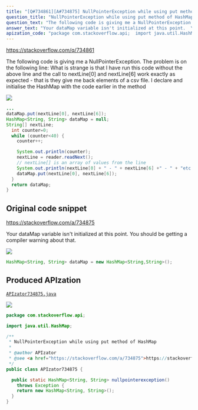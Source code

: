 ```yaml
---
title: "[Q#734861][A#734875] NullPointerException while using put method of HashMap"
question_title: "NullPointerException while using put method of HashMap"
question_text: "The following code is giving me a NullPointerException. The problem is on the following line: What is strange is that I have run this code without the above line and the call to nextLine[0] and nextLine[6] work exactly as expected - that is they give me back elements of a csv file. I declare and initialise the HashMap with the code earlier in the method"
answer_text: "Your dataMap variable isn't initialized at this point.  You should be getting a compiler warning about that."
apization_code: "package com.stackoverflow.api;  import java.util.HashMap;  /**  * NullPointerException while using put method of HashMap  *  * @author APIzator  * @see <a href=\"https://stackoverflow.com/a/734875\">https://stackoverflow.com/a/734875</a>  */ public class APIzator734875 {    public static HashMap<String, String> nullpointerexception()     throws Exception {     return new HashMap<String, String>();   } }"
---
```


https://stackoverflow.com/q/734861

The following code is giving me a NullPointerException. The problem is on the following line:
What is strange is that I have run this code without the above line and the call to nextLine[0] and nextLine[6] work exactly as expected - that is they give me back elements of a csv file. I declare and initialise the HashMap with the code
earlier in the method


<div class="code-logo"><img src="/stackoverflow.png" /></div>

```java
... 
dataMap.put(nextLine[0], nextLine[6]);
HashMap<String, String> dataMap = null;
String[] nextLine;
  int counter=0;
  while (counter<40) {
    counter++;

    System.out.println(counter);
    nextLine = reader.readNext(); 
    // nextLine[] is an array of values from the line
    System.out.println(nextLine[0] + " - " + nextLine[6] +" - " + "etc...");
    dataMap.put(nextLine[0], nextLine[6]);
  }
  return dataMap;
}
```


## Original code snippet

https://stackoverflow.com/a/734875

Your dataMap variable isn&#x27;t initialized at this point.  You should be getting a compiler warning about that.

<div class="code-logo"><img src="/stackoverflow.png" /></div>

```java
HashMap<String, String> dataMap = new HashMap<String,String>();
```

## Produced APIzation

[`APIzator734875.java`](https://github.com/pasqualesalza/apization-temp-data/raw/master/search/APIzator734875.java)

<div class="code-logo"><img src="/apizator.png" /></div>

```java
package com.stackoverflow.api;

import java.util.HashMap;

/**
 * NullPointerException while using put method of HashMap
 *
 * @author APIzator
 * @see <a href="https://stackoverflow.com/a/734875">https://stackoverflow.com/a/734875</a>
 */
public class APIzator734875 {

  public static HashMap<String, String> nullpointerexception()
    throws Exception {
    return new HashMap<String, String>();
  }
}

```